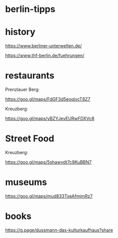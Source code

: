 # berlin-tipps

# history

https://www.berliner-unterwelten.de/

https://www.thf-berlin.de/fuehrungen/

# restaurants

Prenzlauer Berg:

https://goo.gl/maps/FdGF3d5eoqjvcT8Z7

Kreuzberg:

https://goo.gl/maps/yBZYJevEURwFDXVc8

# Street Food

Kreuzberg:

https://goo.gl/maps/5shawvdt7c9KuBBN7

# museums

https://goo.gl/maps/mud833TxeAfmjmRz7

# books

https://g.page/dussmann-das-kulturkaufhaus?share
